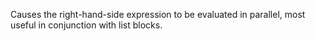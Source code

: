 Causes the right-hand-side expression to be evaluated in parallel, most useful in conjunction with list blocks.